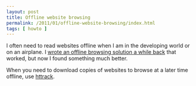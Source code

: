 ```yaml
---
layout: post
title: Offline website browsing
permalink: /2011/01/offline-website-browsing/index.html
tags: [ howto ]
---
```


I often need to read websites offline when I am in the developing world or on an airplane. I [wrote an offline browsing solution a while back](http://www.saintsjd.com/malawi/blog/jon/offline_web_browsing.html) that worked, but now I found something much better.

When you need to download copies of websites to browse at a later time offline, use [httrack](http://www.httrack.com/).
